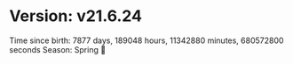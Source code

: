 # Version: v21.6.24
Time since birth: 7877 days, 189048 hours, 11342880 minutes, 680572800 seconds
Season: Spring 🌸
